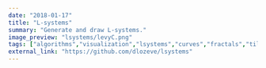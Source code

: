 ```yaml
---
date: "2018-01-17"
title: "L-systems"
summary: "Generate and draw L-systems."
image_preview: "lsystems/levyC.png"
tags: ["algorithms","visualization","lsystems","curves","fractals","tilings"]
external_link: "https://github.com/dlozeve/lsystems"
---
```

